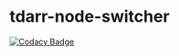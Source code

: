 # tdarr-node-switcher
[![Codacy Badge](https://app.codacy.com/project/badge/Grade/3e041613bdac46839c94b98851fed9ca)](https://www.codacy.com?utm_source=github.com&amp;utm_medium=referral&amp;utm_content=gignsky/tdarr-node-switcher&amp;utm_campaign=Badge_Grade)
